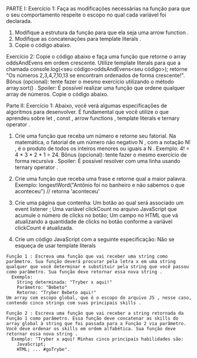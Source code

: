PARTE I: 
Exercício 1:
Faça as modificações necessárias na função para que o seu comportamento respeite o escopo no qual cada variável foi declarada.
  1. Modifique a estrutura da função para que ela seja uma arrow function .
  2. Modifique as concatenações para template literals .
  3. Copie o código abaixo.

Exercício 2:
Copie o código abaixo e faça uma função que retorne o array oddsAndEvens em ordem crescente.
  Utilize template literals para que a chamada console.log(<seu código>oddsAndEvens<seu código>); retorne "Os números 2,3,4,7,10,13 se encontram ordenados de forma crescente!".
  Bônus (opcional): tente fazer o mesmo exercício utilizando o método array.sort() . Spoiler: É possível realizar uma função que ordene qualquer array de números.
  Copie o código abaixo.

Parte II:
Exercício 1:
Abaixo, você verá algumas especificações de algoritmos para desenvolver. É fundamental que você utilize o que aprendeu sobre let , const , arrow functions , template literals e ternary operator .
  1. Crie uma função que receba um número e retorne seu fatorial.
    Na matemática, o fatorial de um número não negativo N , com a notação N! , é o produto de todos os inteiros menores ou iguais a N . Exemplo: 4! = 4 * 3 * 2 * 1 = 24.
    Bônus (opcional): tente fazer o mesmo exercício de forma recursiva . Spoiler: É possível resolver com uma linha usando ternary operator .

  2. Crie uma função que receba uma frase e retorne qual a maior palavra.
  Exemplo:
    longestWord("Antônio foi no banheiro e não sabemos o que aconteceu") // retorna 'aconteceu'

  3. Crie uma página que contenha:
    Um botão ao qual será associado um event listener ;
    Uma variável clickCount no arquivo JavaScript que acumule o número de clicks no botão;
    Um campo no HTML que vá atualizando a quantidade de clicks no botão conforme a variável clickCount é atualizada.

  4. Crie um código JavaScript com a seguinte especificação:
  Não se esqueça de usar template literals

    Função 1 : Escreva uma função que vai receber uma string como parâmetro. Sua função deverá procurar pela letra x em uma string qualquer que você determinar e substituir pela string que você passou como parâmetro. Sua função deve retornar essa nova string .
      Exemplo:
        String determinada: "Tryber x aqui!"
        Parâmetro: "Bebeto"
        Retorno: "Tryber Bebeto aqui!"
    Um array com escopo global, que é o escopo do arquivo JS , nesse caso, contendo cinco strings com suas principais skills .

    Função 2 : Escreva uma função que vai receber a string retornada da Função 1 como parâmetro. Essa função deve concatenar as skills do array global à string que foi passada para a Função 2 via parâmetro. Você deve ordenar os skills em ordem alfabética. Sua função deve retornar essa nova string .
      Exemplo: "Tryber x aqui! Minhas cinco principais habilidades são:
        JavaScript;
        HTML; ... #goTrybe".